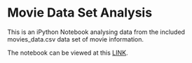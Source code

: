 Movie Data Set Analysis
========================

This is an iPython Notebook analysing data from the included movies_data.csv data set of movie information.

The notebook can be viewed at this [LINK](http://nbviewer.ipython.org/github/daverb/Movie-Analysis/blob/master/Movies%20Analysis.ipynb).
